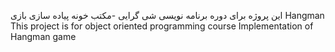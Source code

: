 این پروژه برای  دوره برنامه نویسی شی گرایی -مکتب خونه 
پیاده سازی بازی Hangman
This project is for object oriented programming course
Implementation of Hangman game
